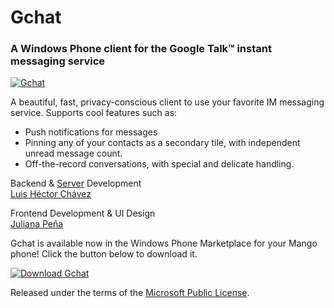 # Gchat
### A Windows Phone client for the Google Talk™ instant messaging service

[![Gchat](http://julianapena.com/wp-content/uploads/8d7345256bae_11CD8/album_3.jpg)](http://bit.ly/ogXu7e)

A beautiful, fast, privacy-conscious client to use your favorite IM messaging service. Supports cool features such as:

* Push notifications for messages
* Pinning any of your contacts as a secondary tile, with independent unread message count.
* Off-the-record conversations, with special and delicate handling.

Backend & [Server](http://github.com/lhchavez/gtalkjsonproxy) Development  
[Luis Héctor Chávez](http://lhchavez.com)

Frontend Development & UI Design  
[Juliana Peña](http://julianapena.com)

Gchat is available now in the Windows Phone Marketplace for your Mango phone! Click the button below to download it.

[![Download Gchat](http://julianapena.com/wp-content/uploads/c76feed4bd9b_7F78/Download-EN-Med.png)](http://www.microsoft.com/windowsphone/s?appid=f9da43e4-9bbb-4a6d-842d-629bd6bdc84b)

Released under the terms of the [Microsoft Public License](http://www.opensource.org/licenses/MS-PL).
